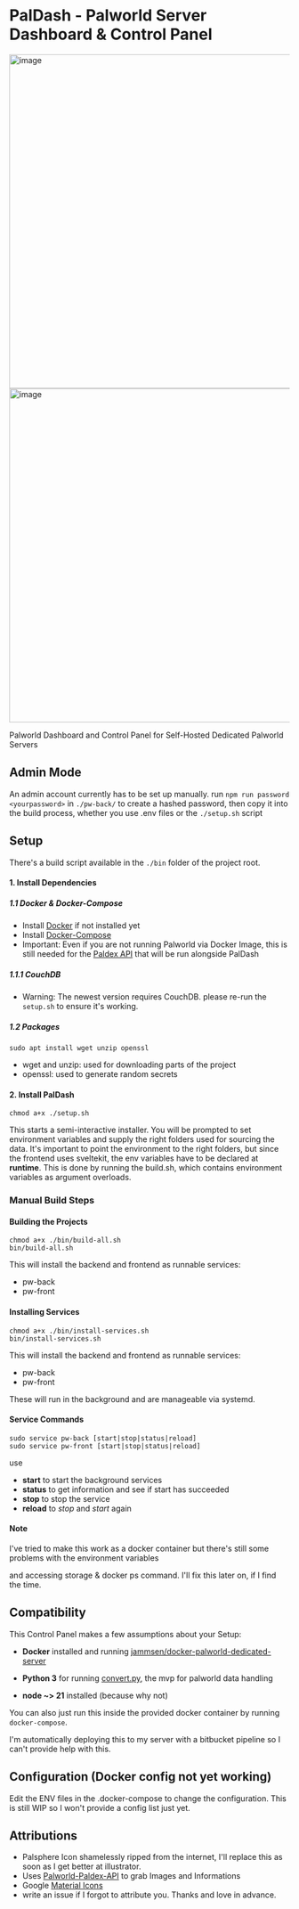 # PalDash - Palworld Server Dashboard & Control Panel
<img width="600" alt="image" src="https://github.com/rbarisic-lme/pal-dash/assets/54026388/6acaa932-f551-4c55-8075-65807b4f1e44">
<img width="600" alt="image" src="https://github.com/rbarisic-lme/pal-dash/assets/54026388/840bebad-9b96-4706-ac19-02654f67355e">

Palworld Dashboard and Control Panel for Self-Hosted Dedicated Palworld Servers

## Admin Mode

An admin account currently has to be set up manually.
run `npm run password <yourpassword>` in `./pw-back/` to create a hashed password, then copy it into the build process, whether you use .env files or the `./setup.sh` script

## Setup

There's a build script available in the `./bin` folder of the project root.

#### 1. Install Dependencies

##### 1.1 Docker & Docker-Compose
- Install [Docker](https://docs.docker.com/engine/install/ubuntu/) if not installed  yet
- Install [Docker-Compose](https://docs.docker.com/compose/install/)
- Important: Even if you are not running Palworld via Docker Image, this is still needed for the [Paldex API](https://github.com/mlg404/palworld-paldex-api) that will be run alongside PalDash

##### 1.1.1 CouchDB
- Warning: The newest version requires CouchDB. please re-run the `setup.sh` to ensure it's working.

##### 1.2 Packages
```
sudo apt install wget unzip openssl 
```

- wget and unzip: used for downloading parts of the project
- openssl: used to generate random secrets

#### 2. Install PalDash
```
chmod a+x ./setup.sh
```

This starts a semi-interactive installer.
You will be prompted to set environment variables and supply the right folders used for sourcing the data.
It's important to point the environment to the right folders, but since the frontend uses sveltekit, the env variables have to be declared at __runtime__. This is done by running the build.sh, which contains environment variables as argument overloads.

### Manual Build Steps

#### Building the Projects
```
chmod a+x ./bin/build-all.sh
bin/build-all.sh
```
This will install the backend and frontend as runnable services:
- pw-back
- pw-front

#### Installing Services
```
chmod a+x ./bin/install-services.sh
bin/install-services.sh
```
This will install the backend and frontend as runnable services:
- pw-back
- pw-front

These will run in the background and are manageable via systemd.

#### Service Commands
```
sudo service pw-back [start|stop|status|reload]
sudo service pw-front [start|stop|status|reload]
```
use
- __start__ to start the background services
-  __status__ to get information and see if start has succeeded
-  __stop__ to stop the service
- __reload__ to _stop_ and _start_ again
#### Note

I've tried to make this work as a docker container but there's still some problems with the environment variables

and accessing storage & docker ps command. I'll fix this later on, if I find the time.

## Compatibility

This Control Panel makes a few assumptions about your Setup:

- **Docker** installed and running [jammsen/docker-palworld-dedicated-server](https://github.com/jammsen/docker-palworld-dedicated-server)

- **Python 3** for running [convert.py](https://github.com/cheahjs/palworld-save-tools/), the mvp for palworld data handling

- **node ~> 21** installed (because why not)

You can also just run this inside the provided docker container by running `docker-compose`.

I'm automatically deploying this to my server with a bitbucket pipeline so I can't provide help with this.

## Configuration (Docker config not yet working)

Edit the ENV files in the .docker-compose to change the configuration. This is still WIP so I won't provide a config list just yet.  

## Attributions

- Palsphere Icon shamelessly ripped from the internet, I'll replace this as soon as I get better at illustrator.
- Uses [Palworld-Paldex-API](https://github.com/mlg404/palworld-paldex-api) to grab Images and Informations
- Google [Material Icons](https://fonts.google.com/icons)
- write an issue if I forgot to attribute you. Thanks and love in advance.
